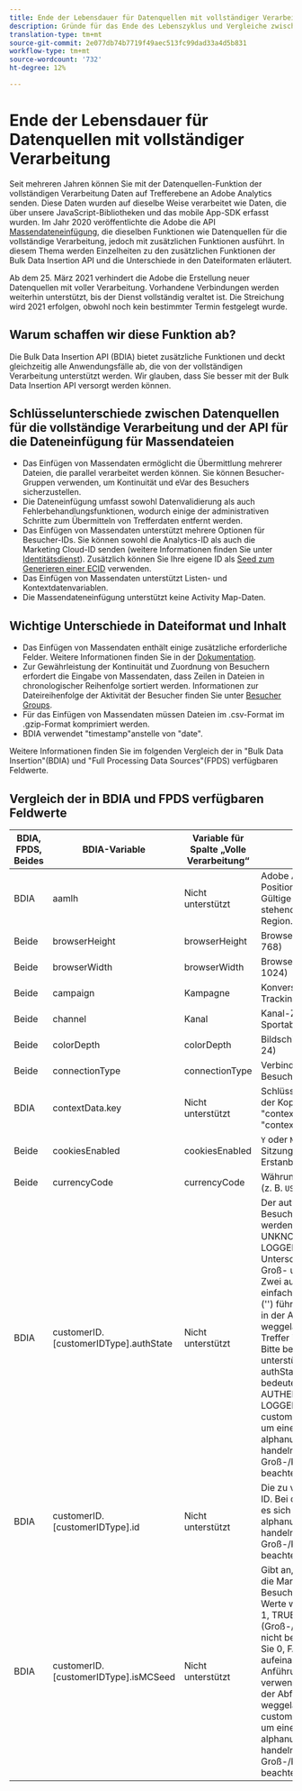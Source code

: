 ```yaml
---
title: Ende der Lebensdauer für Datenquellen mit vollständiger Verarbeitung
description: Gründe für das Ende des Lebenszyklus und Vergleiche zwischen der Bulk Data Insertion API und der Datenquellen für die vollständige Verarbeitung.
translation-type: tm+mt
source-git-commit: 2e077db74b7719f49aec513fc99dad33a4d5b831
workflow-type: tm+mt
source-wordcount: '732'
ht-degree: 12%

---
```



# Ende der Lebensdauer für Datenquellen mit vollständiger Verarbeitung

Seit mehreren Jahren können Sie mit der Datenquellen-Funktion der vollständigen Verarbeitung Daten auf Trefferebene an Adobe Analytics senden. Diese Daten wurden auf dieselbe Weise verarbeitet wie Daten, die über unsere JavaScript-Bibliotheken und das mobile App-SDK erfasst wurden. Im Jahr 2020 veröffentlichte die Adobe die API [Massendateneinfügung](https://www.adobe.io/apis/experiencecloud/analytics/docs.html#!AdobeDocs/analytics-2.0-apis/master/bdia.md), die dieselben Funktionen wie Datenquellen für die vollständige Verarbeitung, jedoch mit zusätzlichen Funktionen ausführt. In diesem Thema werden Einzelheiten zu den zusätzlichen Funktionen der Bulk Data Insertion API und die Unterschiede in den Dateiformaten erläutert.

Ab dem 25. März 2021 verhindert die Adobe die Erstellung neuer Datenquellen mit voller Verarbeitung. Vorhandene Verbindungen werden weiterhin unterstützt, bis der Dienst vollständig veraltet ist. Die Streichung wird 2021 erfolgen, obwohl noch kein bestimmter Termin festgelegt wurde.

## Warum schaffen wir diese Funktion ab?

Die Bulk Data Insertion API (BDIA) bietet zusätzliche Funktionen und deckt gleichzeitig alle Anwendungsfälle ab, die von der vollständigen Verarbeitung unterstützt werden. Wir glauben, dass Sie besser mit der Bulk Data Insertion API versorgt werden können.

## Schlüsselunterschiede zwischen Datenquellen für die vollständige Verarbeitung und der API für die Dateneinfügung für Massendateien

* Das Einfügen von Massendaten ermöglicht die Übermittlung mehrerer Dateien, die parallel verarbeitet werden können. Sie können Besucher-Gruppen verwenden, um Kontinuität und eVar des Besuchers sicherzustellen.
* Die Dateneinfügung umfasst sowohl Datenvalidierung als auch Fehlerbehandlungsfunktionen, wodurch einige der administrativen Schritte zum Übermitteln von Trefferdaten entfernt werden.
* Das Einfügen von Massendaten unterstützt mehrere Optionen für Besucher-IDs. Sie können sowohl die Analytics-ID als auch die Marketing Cloud-ID senden (weitere Informationen finden Sie unter [Identitätsdienst](https://experienceleague.adobe.com/docs/id-service/using/home.html)). Zusätzlich können Sie Ihre eigene ID als [Seed zum Generieren einer ECID](https://www.adobe.io/apis/experiencecloud/analytics/docs.html#!AdobeDocs/analytics-2.0-apis/master/bdia.md#customer-id-and-experience-cloud-visitor-id-seeds) verwenden.
* Das Einfügen von Massendaten unterstützt Listen- und Kontextdatenvariablen.
* Die Massendateneinfügung unterstützt keine Activity Map-Daten.

## Wichtige Unterschiede in Dateiformat und Inhalt

* Das Einfügen von Massendaten enthält einige zusätzliche erforderliche Felder. Weitere Informationen finden Sie in der [Dokumentation](https://www.adobe.io/apis/experiencecloud/analytics/docs.html#!AdobeDocs/analytics-2.0-apis/master/bdia.md).
* Zur Gewährleistung der Kontinuität und Zuordnung von Besuchern erfordert die Eingabe von Massendaten, dass Zeilen in Dateien in chronologischer Reihenfolge sortiert werden. Informationen zur Dateireihenfolge der Aktivität der Besucher finden Sie unter [Besucher Groups](https://www.adobe.io/apis/experiencecloud/analytics/docs.html#!AdobeDocs/analytics-2.0-apis/master/bdia.md#visitor-groups).
* Für das Einfügen von Massendaten müssen Dateien im .csv-Format im .gzip-Format komprimiert werden.
* BDIA verwendet &quot;timestamp&quot;anstelle von &quot;date&quot;.

Weitere Informationen finden Sie im folgenden Vergleich der in &quot;Bulk Data Insertion&quot;(BDIA) und &quot;Full Processing Data Sources&quot;(FPDS) verfügbaren Feldwerte.

## Vergleich der in BDIA und FPDS verfügbaren Feldwerte

| BDIA, FPDS, Beides | BDIA-Variable | Variable für Spalte „Volle Verarbeitung“ | Beschreibung |
| --- | --- | --- | --- |
| BDIA | aamlh | Nicht unterstützt | Adobe Audience Manager-Positionshinweis. Siehe Gültige ID-Werte in der unten stehenden Tabelle AAM Region. |
| Beide | browserHeight | browserHeight | Browser-Höhe in Pixel (z. B. 768) |
| Beide | browserWidth | browserWidth | Browser-Breite in Pixel (z. B. 1024) |
| Beide | campaign | Kampagne | Konversion-Kampagnen-Trackingcode |
| Beide | channel | Kanal | Kanal-Zeichenfolge (z. B. Sportabteilung) |
| Beide | colorDepth | colorDepth | Bildschirmfarbtiefe in Bit (z. B. 24) |
| Beide | connectionType | connectionType | Verbindungstyp des Besuchers (LAN oder Modem) |
| BDIA | contextData.key | Nicht unterstützt | Schlüsselwertpaare werden in der Kopfzeile &quot;contextData.product&quot;oder &quot;contextData.color&quot;angegeben |
| Beide | cookiesEnabled | cookiesEnabled | `Y` oder  `N` wenn der Besucher Sitzungs-Cookies von Erstanbietern unterstützt |
| Beide | currencyCode | currencyCode | Währungscode des Umsatzes (z. B. `USD`) |
| BDIA | customerID.[customerIDType].authState | Nicht unterstützt | Der authentifizierte Status des Besuchers. Folgende Werte werden unterstützt: 0, 1, 2, UNKNOWN, AUTHENTICATED, LOGGED_OUT oder &#39;&#39; (ohne Unterscheidung zwischen Groß- und Kleinschreibung). Zwei aufeinander folgende einfache Anführungszeichen (&#39;&#39;) führen dazu, dass der Wert in der Abfrage-Zeichenfolge weggelassen wird, was beim Treffer in 0 umgewandelt wird. Bitte beachten Sie, dass die unterstützten numerischen authState-Werte Folgendes bedeuten: 0 = UNKNOWN, 1 = AUTHENTICATED, 2 = LOGGED_OUT. Bei customerIDType kann es sich um eine beliebige alphanumerische Zeichenfolge handeln, wobei jedoch die Groß-/Kleinschreibung zu beachten ist. |
| BDIA | customerID.[customerIDType].id | Nicht unterstützt | Die zu verwendende Kunden-ID. Bei customerIDType kann es sich um eine beliebige alphanumerische Zeichenfolge handeln, wobei jedoch die Groß-/Kleinschreibung zu beachten ist. |
| BDIA | customerID.[customerIDType].isMCSeed | Nicht unterstützt | Gibt an, ob dies der Samen für die Marketing Cloud-Besucher-ID ist. Folgende Werte werden unterstützt: 0, 1, TRUE, FALSE, &#39;&#39; (Groß-/Kleinschreibung wird nicht berücksichtigt). Wenn Sie 0, FALSE oder zwei aufeinander folgende einfache Anführungszeichen (&#39;&#39;) verwenden, wird der Wert in der Abfrage-Zeichenfolge weggelassen. Bei customerIDType kann es sich um eine beliebige alphanumerische Zeichenfolge handeln, wobei jedoch die Groß-/Kleinschreibung zu beachten ist. |
